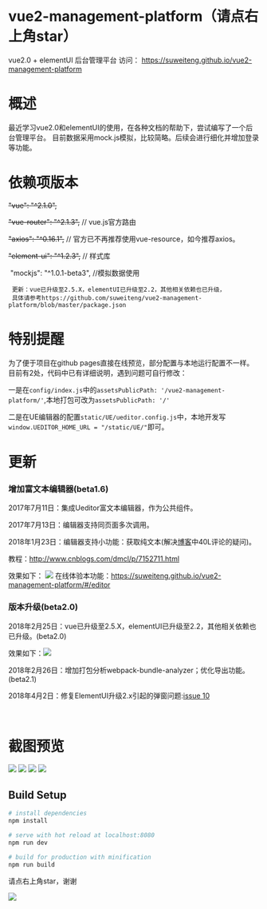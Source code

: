 # vue2-management-platform（请点右上角star）
vue2.0 + elementUI 后台管理平台
访问： https://suweiteng.github.io/vue2-management-platform

# 概述
最近学习vue2.0和elementUI的使用，在各种文档的帮助下，尝试编写了一个后台管理平台。
目前数据采用mock.js模拟，比较简略。后续会进行细化并增加登录等功能。
# 依赖项版本


~~"vue": "^2.1.0",~~

~~"vue-router": "^2.1.3",~~ // vue.js官方路由
    
~~"axios": "^0.16.1",~~   // 官方已不再推荐使用vue-resource，如今推荐axios。

~~"element-ui": "^1.2.3",~~ // 样式库

  "mockjs": "^1.0.1-beta3", //模拟数据使用
     
     更新：vue已升级至2.5.X，elementUI已升级至2.2，其他相关依赖也已升级，
     具体请参考https://github.com/suweiteng/vue2-management-platform/blob/master/package.json
     
    
    
# 特别提醒
 为了便于项目在github pages直接在线预览，部分配置与本地运行配置不一样。目前有2处，代码中已有详细说明，遇到问题可自行修改：
 
 一是在`config/index.js`中的`assetsPublicPath: '/vue2-management-platform/'`,本地打包可改为`assetsPublicPath: '/'`
 
 二是在UE编辑器的配置`static/UE/ueditor.config.js`中，本地开发写`window.UEDITOR_HOME_URL = "/static/UE/"`即可。
# 更新
### 增加富文本编辑器(beta1.6)

2017年7月11日：集成Ueditor富文本编辑器，作为公共组件。

2017年7月13日：编辑器支持同页面多次调用。

2018年1月23日：编辑器支持小功能：获取纯文本(解决[博客](http://www.cnblogs.com/dmcl/p/7152711.html/ "博客")中40L评论的疑问)。

教程：http://www.cnblogs.com/dmcl/p/7152711.html

效果如下：
![](http://images2015.cnblogs.com/blog/1023587/201707/1023587-20170711213454306-1844528970.png)
在线体验本功能：https://suweiteng.github.io/vue2-management-platform/#/editor

### 版本升级(beta2.0)  

2018年2月25日：vue已升级至2.5.X，elementUI已升级至2.2，其他相关依赖也已升级。(beta2.0)  

效果如下：![](https://images2018.cnblogs.com/blog/1023587/201802/1023587-20180226174230802-1767157998.png)


2018年2月26日：增加打包分析webpack-bundle-analyzer；优化导出功能。(beta2.1)  

2018年4月2日：修复ElementUI升级2.x引起的弹窗问题:[issue 10](https://github.com/suweiteng/vue2-management-platform/issues/10) 

 
 
# 截图预览
![](http://images2015.cnblogs.com/blog/1023587/201704/1023587-20170417163412243-1686976549.png)
![](http://images2015.cnblogs.com/blog/1023587/201704/1023587-20170417163442727-1202100665.png)
![](http://images2015.cnblogs.com/blog/1023587/201704/1023587-20170417163508102-673769802.png)
![](http://images2015.cnblogs.com/blog/1023587/201704/1023587-20170424111627287-2091967244.gif)
## Build Setup

``` bash
# install dependencies
npm install

# serve with hot reload at localhost:8080
npm run dev

# build for production with minification
npm run build
```
请点右上角star，谢谢

![](https://images2018.cnblogs.com/blog/1023587/201802/1023587-20180226133036435-1544066188.png)

